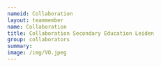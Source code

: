 ```yaml
---
nameid: Collaboration
layout: teammember
name: Collaboration
title: Collaboration Secondary Education Leiden
group: collaborators
summary: 
image: /img/VO.jpeg
---
```


 

